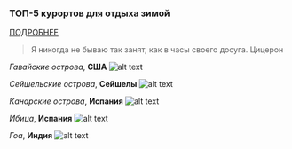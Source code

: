 ### ТОП-5 курортов для отдыха зимой
[ПОДРОБНЕЕ](http://izum.ua/clubs/articles/top-10-luchshikh-kurortov-mira-_212658)

> Я никогда не бываю так занят, как в часы своего досуга. 
Цицерон

*Гавайские острова*, **США**
![alt text](https://iqdecision.com/wp-content/uploads/2019/06/1-59.jpg "Logo Title Text 1")

*Сейшельские острова*, **Сейшелы**
![alt text](https://tripmydream.cc/travelhub/travel/block_gallery/92/857/default_92857.jpg "Logo Title Text 1")

*Канарские острова*, **Испания**
![alt text](https://www.samaraintour.ru/Content/Img/blog-42900-big.jpg "Logo Title Text 1")

*Ибица*, **Испания**
![alt text](https://espanarusa.com/files/autoupload/21/82/56/zjpbzdhh393178.jpg "Logo Title Text 1")

*Гоа*, **Индия**
![alt text](https://images.tutu.ru/image/source/4/5afc7f1f58dbd34d2a97ea3a4e06e2bd/ "Logo Title Text 1")
